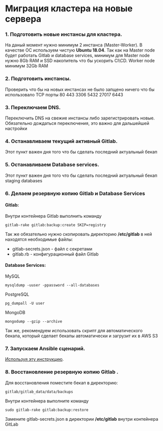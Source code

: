 # Миграция кластера на новые сервера

### 1. Подготовить новые инстансы для кластера. 
На даный момент нужно минимум 2 инстанса (Master-Worker). 
В качестве ОС используем чистую **Ubuntu 18.04**.
Так как на Master node будет работать Gitlab и database services, минимум для Master node нужно 8Gb RAM и SSD накопитель что бы ускорить CI\CD.
Worker node минимум 32Gb RAM



### 2. Подготовить инстансы. 
Проверить что бы на новых инстансах не было запщено ничего что бы использовало TCP порты 80 443 3306 5432 27017 6443

### 3. Переключаем DNS.
Переключить DNS на свежие инстансы либо зарегистрировать новые. Обязательно дождаться переключения, это важно для дальшейшей настройки

### 4. Останавливаем текущий активный Gitlab.
Этот пункт важен дня того что бы сделать последний актуальный бекап

### 5. Останавливаем Database services.
Этот пункт важен дня того что бы сделать последний актуальный бекап staging databases

### 6. Делаем резервную копию Gitlab и Database Services
#### Gitlab:
Внутри контейнера Gitlab выполнить команду
```
gitlab-rake gitlab:backup:create SKIP=registry
```
Так же обязательно нужно скопировать директорию **/etc/gitlab** в ней находятся необходимые файлы:
 - gitlab-secrets.json - файл с секретами 
 - gitlab.rb - конфигурационный файл Gitlab
#### Database Services:
MySQL
```
mysqldump -uuser -ppassword --all-databases
```
PostgreSQL
```
pg_dumpall -U user
```
MongoDB
```
mongodump --gzip --archive
```

Так же, рекомендуем использовать скрипт для автоматического бекапа, который сделает бекапы автоматически и загрузит их в AWS S3

### 7. Запускаем Ansible сценарий.
[Используя эту инструкцию](ANSIBLE.MD).

### 8. Восстановление резервную копию Gitlab .
Для восстановления поместите бекап в директорию:
```
gitlab/gitlab_data/data/backups
```
Внутри контейнера выполните команду 

```
sudo gitlab-rake gitlab:backup:restore
```
Замените gitlab-secrets.json в директории **/etc/gitlab** внутри контейнера GitLab
